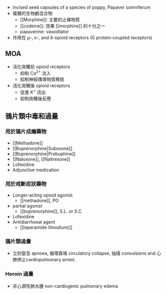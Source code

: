 - incised seed capsules of a species of poppy, Papaver somniferum
- 複雜的生物鹼混合物
	- [[Morphine]]: 主要的止痛物質
	- [[codeine]]: 效果 [[morphine]] 的十分之一
	- papaverine: vasodilator
- 作用在 μ-, κ-, and δ-opioid receptors (G protein-coupled receptors)
## MOA
- 活化突觸前 opioid receptors 
	- 抑制 Ca<sup>2+</sup> 流入
	- 抑制神經傳導物質釋放
- 活化突觸後 opioid receptors 
	- 促進 K<sup>+</sup> 流出
	- 抑制突觸後反應
## 鴉片類中毒和過量
### 用於鴉片成癮藥物
- [[Methadone]] 
- [[Buprenorphine|Suboxone]]
- [[Buprenorphine|Probuphine]]
- [[Naloxone]], [[Naltrexone]]
- Lofexidine
- Adjunctive medication
### 用於戒斷症狀藥物
- Longer-acting opioid agonist 
	- [[methadone]], PO
- partial agonist
	- [[buprenorphine]], S.L. or S.C.
- Lofexidine
- Antidiarrhoeal agent
	- [[loperamide (Imodium)]]
### 鴉片類過量
- 立刻窒息 apnoea, 循環衰竭 circulatory collapse, 抽搐 convulsions and 心肺停止cardiopulmonary arrest.
### Heroin 過量
- 非心源性肺水腫 non-cardiogenic pulmonary edema